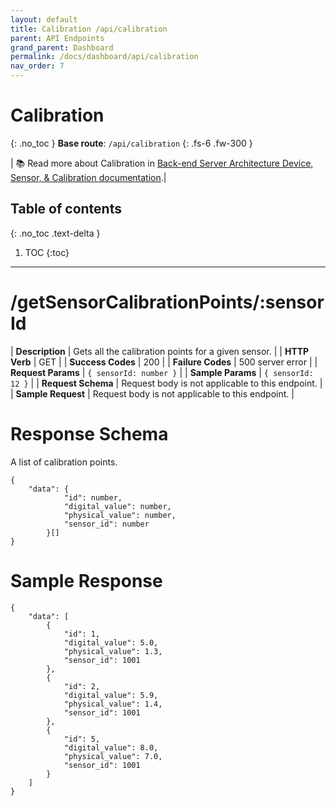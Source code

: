 ```yaml
---
layout: default
title: Calibration /api/calibration
parent: API Endpoints
grand_parent: Dashboard
permalink: /docs/dashboard/api/calibration
nav_order: 7
---
```


# Calibration
{: .no_toc }
**Base route**: `/api/calibration`
{: .fs-6 .fw-300 }

| 📚 Read more about Calibration in [Back-end Server Architecture Device, Sensor, & Calibration documentation](/docs/dashboard/backend/device-sensor-calibration).|

## Table of contents
{: .no_toc .text-delta }

1. TOC
{:toc}

---

# /getSensorCalibrationPoints/:sensorId

| <b>Description</b>     | Gets all the calibration points for a given sensor. |
| <b>HTTP Verb</b>       | GET |
| <b>Success Codes</b>   | 200 |
| <b>Failure Codes</b>   | 500 server error |
| <b>Request Params</b>  | `{ sensorId: number }` |
| <b>Sample Params</b>   | `{ sensorId: 12 }` |
| <b>Request Schema</b>  | Request body is not applicable to this endpoint. |
| <b>Sample Request</b>  | Request body is not applicable to this endpoint. |

# Response Schema
A list of calibration points.
```
{
    "data": {
            "id": number,
            "digital_value": number,
            "physical_value": number,
            "sensor_id": number
        }[]
}
```

# Sample Response
```
{
    "data": [
        {
            "id": 1,
            "digital_value": 5.0,
            "physical_value": 1.3,
            "sensor_id": 1001
        },
        {
            "id": 2,
            "digital_value": 5.9,
            "physical_value": 1.4,
            "sensor_id": 1001
        },
        {
            "id": 5,
            "digital_value": 8.0,
            "physical_value": 7.0,
            "sensor_id": 1001
        }
    ]
}
```